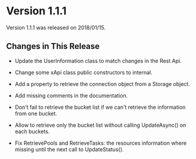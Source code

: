 # Version 1.1.1

Version 1.1.1 was released on 2018/01/15.

## Changes in This Release
* Update the UserInformation class to match changes in the Rest Api.

* Change some xApi class public constructors to internal.

* Add a property to retrieve the connection object from a Storage object.

* Add missing comments in the documentation.

* Don't fail to retrieve the bucket list if we can't retrieve the information from one bucket.

* Allow to retrieve only the bucket list without calling UpdateAsync() on each buckets.

* Fix RetrievePools and RetrieveTasks: the resources information where missing until the next call to UpdateStatus().
